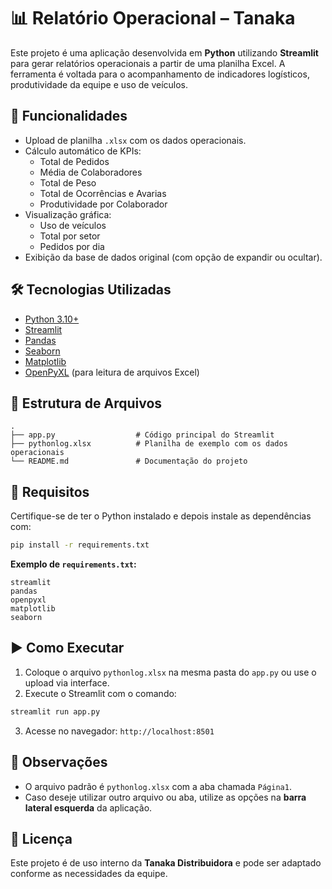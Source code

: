 # 📊 Relatório Operacional – Tanaka

Este projeto é uma aplicação desenvolvida em **Python** utilizando **Streamlit** para gerar relatórios operacionais a partir de uma planilha Excel. A ferramenta é voltada para o acompanhamento de indicadores logísticos, produtividade da equipe e uso de veículos.

## 🚀 Funcionalidades

- Upload de planilha `.xlsx` com os dados operacionais.
- Cálculo automático de KPIs:
  - Total de Pedidos
  - Média de Colaboradores
  - Total de Peso
  - Total de Ocorrências e Avarias
  - Produtividade por Colaborador
- Visualização gráfica:
  - Uso de veículos
  - Total por setor
  - Pedidos por dia
- Exibição da base de dados original (com opção de expandir ou ocultar).

## 🛠️ Tecnologias Utilizadas

- [Python 3.10+](https://www.python.org/)
- [Streamlit](https://streamlit.io/)
- [Pandas](https://pandas.pydata.org/)
- [Seaborn](https://seaborn.pydata.org/)
- [Matplotlib](https://matplotlib.org/)
- [OpenPyXL](https://openpyxl.readthedocs.io/) (para leitura de arquivos Excel)

## 📂 Estrutura de Arquivos

```
.
├── app.py                  # Código principal do Streamlit
├── pythonlog.xlsx          # Planilha de exemplo com os dados operacionais
└── README.md               # Documentação do projeto
```

## 🧾 Requisitos

Certifique-se de ter o Python instalado e depois instale as dependências com:

```bash
pip install -r requirements.txt
```

**Exemplo de `requirements.txt`:**

```
streamlit
pandas
openpyxl
matplotlib
seaborn
```

## ▶️ Como Executar

1. Coloque o arquivo `pythonlog.xlsx` na mesma pasta do `app.py` ou use o upload via interface.
2. Execute o Streamlit com o comando:

```bash
streamlit run app.py
```

3. Acesse no navegador: `http://localhost:8501`

## 📌 Observações

- O arquivo padrão é `pythonlog.xlsx` com a aba chamada `Página1`.
- Caso deseje utilizar outro arquivo ou aba, utilize as opções na **barra lateral esquerda** da aplicação.

## 📄 Licença

Este projeto é de uso interno da **Tanaka Distribuidora** e pode ser adaptado conforme as necessidades da equipe.